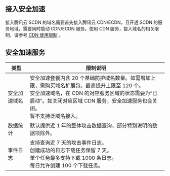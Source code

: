 ## 接入安全加速

接入腾讯云 SCDN 的域名需要首先接入腾讯云 CDN/ECDN，且开通 SCDN 的服务地域，需要同时启动 CDN/ECDN 服务。使用 CDN 服务，接入域名的相关限制，请参考 [CDN 使用限制](https://cloud.tencent.com/document/product/228/37848) 。



## 安全加速服务

| 类型         | 限制说明                                                     |
| ------------ | ------------------------------------------------------------ |
| 安全加速域名 | 安全加速套餐内含 20 个基础防护域名数量。如需增加上限，需购买域名扩展包，最高提升上限至 120 个。<br/>安全加速域名，在 CDN 的对应服务区域的状态需要为“已启动”。如关闭对应区域 CDN 服务，安全加速服务也会关闭。<br/>暂不支持泛域名接入。 |
| 数据统计     | 默认提供近 1 年的整体攻击数据查询，部分特别说明的数据项除外。  |
| 事件日志     | 支持查询近 7 天的攻击事件日志。<br/>创建成功的日志下载任务保留 7 天。<br/>单个任务最多支持下载 1000 条日志。<br/>每日允许创建 100 个下载任务。 |
